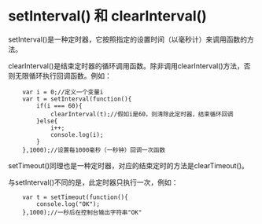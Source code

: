# setInterval() 和 clearInterval() #

setInterval()是一种定时器，它按照指定的设置时间（以毫秒计）来调用函数的方法。

clearInterval()是结束定时器的循环调用函数。除非调用clearInterval()方法，否则无限循环执行回调函数。例如：

        var i = 0;//定义一个变量i
        var t = setInterval(function(){
            if(i === 60){
                clearInterval(t);//假如i是60，则清除此定时器，结束循环回调
            }else{
                i++;
                console.log(i);
            }
        },1000);//设置每1000毫秒（一秒钟）回调一次函数


setTimeout()同理也是一种定时器，对应的结束定时的方法是clearTimeout()。

与setInterval()不同的是，此定时器只执行一次，例如：

        var t = setTimeout(function(){
            console.log("OK");
        },1000);//一秒后在控制台输出字符串"OK"
